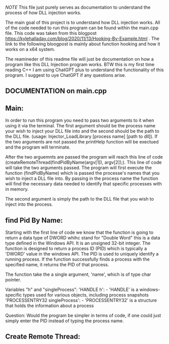 *NOTE* This file just purely serves as documentation to understand the process of how DLL injection works.

The main goal of this project is to understand how DLL injection works.  All of the code needed to run this program can be found within the main.cpp file.
This code was taken from this blogpost https://kylehalladay.com/blog/2020/11/13/Hooking-By-Example.html .  The link to the following bloogpost is mainly
about function hooking and how it works on a x64 system.

The reamineder of this readme file will just be documentation on how a program like this DLL Injection program works.  BTW this is my first time reading C++
I am using ChatGPT plus to understand the functionality of this program.  I suggest to uye ChatGPT if any questions arise.

DOCUMENTATION on main.cpp
-------------------------

Main:
-----
In order to run this program you need to pass two arguments to it when using it via the terminal.  The first argument should be the process name your wish to inject your DLL file into and the second should be the path to the DLL file.  (usage: Injector_LoadLibrary [process name] [path to dll]).  If the two arguments are not passed the printHelp function will be exectued and the program will terminate.

After the two arguemnts are passed the program will reach this line of code (createRemoteThread(findPidByName(argv[1]), argv[2]);).  This line of code will take the two arguments passed.  The program will first execute the function (findPidByName) which is passed the processe's names that you wish to inject a DLL file into.  By passing in the process name the function will find the necessary data needed to identify that specific processes with in memory.

The second argument is simply the path to the DLL file that you wish to inject into the process.

find Pid By Name:
------------------
Starting with the first line of code we know that the function is going to return a data type of DWORD whihc stand for "Double Word" this is a data type defined in the Windows API. It is an unsigned 32-bit integer.  The function is designed to return a process ID (PID) which is typically a 'DWORD' value in the windows API.  The PID is used to uniquely identify a running process.  If the function successfully finds a process with the specified name, it returns the PID of that process.

The function take the a single argument, 'name', which is of type char pointer.

Variables "h" and "singleProcess":
'HANDLE h':
	- 'HANDLE' is a windows-specific types used for various objects, including process snapshots
'PROCESSENTRY32 singleProcess':
	- 'PROCESSENTRY32' is a structure that holds the information about a process


Question:  Would the program be simpler in terms of code, if one could just simply enter the PID instead of typing the process name.

Create Remote Thread:
---------------------
